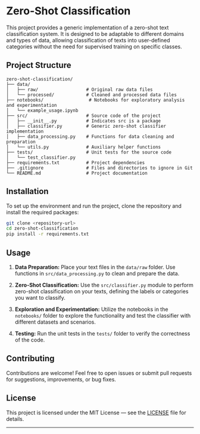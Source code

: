 # Zero-Shot Classification

This project provides a generic implementation of a zero-shot text classification system. It is designed to be adaptable to different domains and types of data, allowing classification of texts into user-defined categories without the need for supervised training on specific classes.

## Project Structure

```
zero-shot-classification/
├── data/
│   ├── raw/                  # Original raw data files
│   └── processed/            # Cleaned and processed data files
├── notebooks/                 # Notebooks for exploratory analysis and experimentation
│   └── example_usage.ipynb
├── src/                      # Source code of the project
│   ├── __init__.py           # Indicates src is a package
│   ├── classifier.py         # Generic zero-shot classifier implementation
│   ├── data_processing.py    # Functions for data cleaning and preparation
│   └── utils.py              # Auxiliary helper functions
├── tests/                    # Unit tests for the source code
│   └── test_classifier.py
├── requirements.txt          # Project dependencies
├── .gitignore                # Files and directories to ignore in Git
└── README.md                 # Project documentation
```

## Installation

To set up the environment and run the project, clone the repository and install the required packages:

```bash
git clone <repository-url>
cd zero-shot-classification
pip install -r requirements.txt
```

## Usage

1. **Data Preparation:** Place your text files in the `data/raw` folder. Use functions in `src/data_processing.py` to clean and prepare the data.

2. **Zero-Shot Classification:** Use the `src/classifier.py` module to perform zero-shot classification on your texts, defining the labels or categories you want to classify.

3. **Exploration and Experimentation:** Utilize the notebooks in the `notebooks/` folder to explore the functionality and test the classifier with different datasets and scenarios.

4. **Testing:** Run the unit tests in the `tests/` folder to verify the correctness of the code.

## Contributing

Contributions are welcome! Feel free to open issues or submit pull requests for suggestions, improvements, or bug fixes.

## License

This project is licensed under the MIT License — see the [LICENSE](LICENSE) file for details.

---
